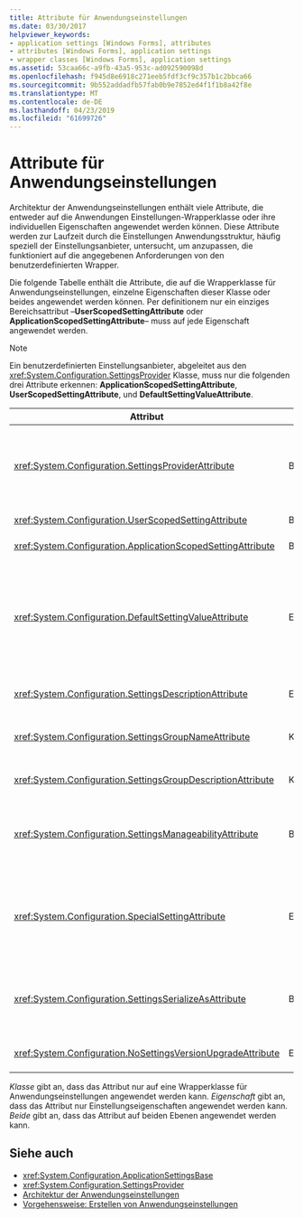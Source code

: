 ```yaml
---
title: Attribute für Anwendungseinstellungen
ms.date: 03/30/2017
helpviewer_keywords:
- application settings [Windows Forms], attributes
- attributes [Windows Forms], application settings
- wrapper classes [Windows Forms], application settings
ms.assetid: 53caa66c-a9fb-43a5-953c-ad092590098d
ms.openlocfilehash: f945d8e6918c271eeb5fdf3cf9c357b1c2bbca66
ms.sourcegitcommit: 9b552addadfb57fab0b9e7852ed4f1f1b8a42f8e
ms.translationtype: MT
ms.contentlocale: de-DE
ms.lasthandoff: 04/23/2019
ms.locfileid: "61699726"
---
```

# <a name="application-settings-attributes"></a>Attribute für Anwendungseinstellungen
Architektur der Anwendungseinstellungen enthält viele Attribute, die entweder auf die Anwendungen Einstellungen-Wrapperklasse oder ihre individuellen Eigenschaften angewendet werden können. Diese Attribute werden zur Laufzeit durch die Einstellungen Anwendungsstruktur, häufig speziell der Einstellungsanbieter, untersucht, um anzupassen, die funktioniert auf die angegebenen Anforderungen von den benutzerdefinierten Wrapper.  
  
 Die folgende Tabelle enthält die Attribute, die auf die Wrapperklasse für Anwendungseinstellungen, einzelne Eigenschaften dieser Klasse oder beides angewendet werden können. Per definitionem nur ein einziges Bereichsattribut –**UserScopedSettingAttribute** oder **ApplicationScopedSettingAttribute**– muss auf jede Eigenschaft angewendet werden.  
  
> [!NOTE]
>  Ein benutzerdefinierten Einstellungsanbieter, abgeleitet aus den <xref:System.Configuration.SettingsProvider> Klasse, muss nur die folgenden drei Attribute erkennen: **ApplicationScopedSettingAttribute**, **UserScopedSettingAttribute**, und **DefaultSettingValueAttribute**.  
  
|Attribut|Target|Beschreibung|  
|---------------|------------|-----------------|  
|<xref:System.Configuration.SettingsProviderAttribute>|Beides|Gibt den kurzen Namen des Einstellungsanbieters für Persistenz verwendet.<br /><br /> Wenn dieses Attribut nicht angegeben ist, der Standardanbieter <xref:System.Configuration.LocalFileSettingsProvider>, wird angenommen.|  
|<xref:System.Configuration.UserScopedSettingAttribute>|Beides|Definiert eine Eigenschaft als eine benutzerspezifische anwendungseinstellung an.|  
|<xref:System.Configuration.ApplicationScopedSettingAttribute>|Beides|Definiert eine Eigenschaft als im Gültigkeitsbereich der Anwendung anwendungseinstellung an.|  
|<xref:System.Configuration.DefaultSettingValueAttribute>|Eigenschaft|Gibt eine Zeichenfolge, die in den Wert fest codierter Standardwert für diese Eigenschaft vom Anbieter deserialisiert werden kann.<br /><br /> Die <xref:System.Configuration.LocalFileSettingsProvider> dieses Attribut ist nicht erforderlich und durch einen beliebigen Wert überschrieben werden, bereitgestellt von diesem Attribut liegt ein Wert bereits erhalten bleibt.|  
|<xref:System.Configuration.SettingsDescriptionAttribute>|Eigenschaft|Enthält den beschreibenden Text für eine einzelne Einstellung, die in erster Linie von der Laufzeit und Entwurfszeit-Tools verwendet.|  
|<xref:System.Configuration.SettingsGroupNameAttribute>|Klasse|Stellt einen expliziten Namen für eine Gruppe "Einstellungen". Wenn dieses Attribut fehlt, ist <xref:System.Configuration.ApplicationSettingsBase> der Wrapper-Klassenname verwendet.|  
|<xref:System.Configuration.SettingsGroupDescriptionAttribute>|Klasse|Enthält den beschreibenden Text für eine Gruppe "Einstellungen" in erster Linie von der Laufzeit und Entwurfszeit-Tools verwendet.|  
|<xref:System.Configuration.SettingsManageabilityAttribute>|Beides|Gibt NULL oder mehr Verwaltbarkeit-Dienste, die der Gruppe "Einstellungen" oder die Eigenschaft bereitgestellt werden soll. Die verfügbaren Dienste gelten die <xref:System.Configuration.SettingsManageability> Enumeration.|  
|<xref:System.Configuration.SpecialSettingAttribute>|Eigenschaft|Gibt an, dass eine Einstellung auf eine spezielle, vordefinierte Kategorie, z. B. eine Verbindungszeichenfolge gehört, die spezielle Verarbeitung durch den Einstellungsanbieter vorschlägt. Die vordefinierten Kategorien für dieses Attribut definieren, indem die <xref:System.Configuration.SpecialSetting> Enumeration.|  
|<xref:System.Configuration.SettingsSerializeAsAttribute>|Beides|Gibt einen bevorzugten Serialisierungsmechanismus für eine Gruppe oder Eigenschaft an. Die verfügbaren Serialisierungsmechanismen werden definiert, indem die <xref:System.Configuration.SettingsSerializeAs> Enumeration.|  
|<xref:System.Configuration.NoSettingsVersionUpgradeAttribute>|Eigenschaft|Gibt an, dass ein Einstellungsanbieter alle Upgrade Anwendungsfunktionalität für die markierte Eigenschaft deaktivieren soll.|  
  
 *Klasse* gibt an, dass das Attribut nur auf eine Wrapperklasse für Anwendungseinstellungen angewendet werden kann. *Eigenschaft* gibt an, dass das Attribut nur Einstellungseigenschaften angewendet werden kann. *Beide* gibt an, dass das Attribut auf beiden Ebenen angewendet werden kann.  
  
## <a name="see-also"></a>Siehe auch

- <xref:System.Configuration.ApplicationSettingsBase>
- <xref:System.Configuration.SettingsProvider>
- [Architektur der Anwendungseinstellungen](application-settings-architecture.md)
- [Vorgehensweise: Erstellen von Anwendungseinstellungen](how-to-create-application-settings.md)
